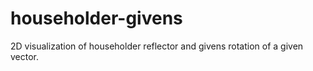 # householder-givens
2D visualization of householder reflector and givens rotation of a given vector.
